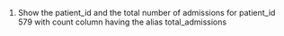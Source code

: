 1. Show the patient_id and the total number of admissions for patient_id 579 with count column having the alias total_admissions
